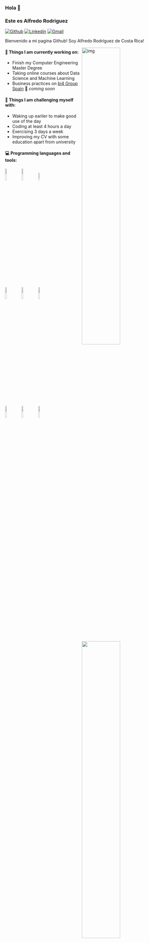 ### Hola  👋 
### Este es Alfredo Rodriguez

[![Github](https://img.shields.io/badge/-Github-000?style=flat&logo=Github&logoColor=white)](https://github.com/jarscr)
[![Linkedin](https://img.shields.io/badge/-LinkedIn-blue?style=flat&logo=Linkedin&logoColor=white)](https://www.linkedin.com/in/jarscr/)
[![Gmail](https://img.shields.io/badge/-Gmail-c14438?style=flat&logo=Gmail&logoColor=white)](mailto:jarscr@gmail.com)

Bienvenido a mi pagina Github! Soy Alfredo Rodríguez de Costa Rica! 

<img align="right" alt="img" src="https://github.com/jarscr/alfredors/blob/master/cover_image.jpg" width="50%" height="auto" />


#### 🌱 Things I am currently working on: 
- Finish my Computer Engineering Master Degree  
- Taking online courses about Data Science and Machine Learning 
- Business practices on [bi4 Group Spain](https://github.com/bi4group) 🚀 *coming soon*

#### :muscle: Things I am challenging myself with:
- Waking up earlier to make good use of the day
- Coding at least 4 hours a day
- Exercising 3 days a week
- Improving my CV with some education apart from university

#### :computer: Programming languages and tools: 
<p>
	<img width="50%" align="right" src="https://github-readme-stats.vercel.app/api?username=jarscr&show_icons=true&hide_border=true" />

<code><img width="10%" src="https://www.vectorlogo.zone/logos/php/php-icon.svg"></code>
<code><img width="10%" src="https://www.vectorlogo.zone/logos/apache/apache-ar21.svg"></code>
<code><img width="8%" src="https://www.vectorlogo.zone/logos/nginx/nginx-ar21.svg"></code>
<br />
<code><img width="10%" src="https://www.vectorlogo.zone/logos/mariadb/mariadb-ar21.svg"></code>
<code><img width="10%" src="https://www.vectorlogo.zone/logos/mysql/mysql-ar21.svg"></code>
<code><img width="10%" src="https://www.vectorlogo.zone/logos/dotnet/dotnet-horizontal.svg"></code>
<br />
<code><img width="10%" src="https://www.vectorlogo.zone/logos/apache_cordova/apache_cordova-ar21.svg"></code>
<code><img width="10%" src="https://www.vectorlogo.zone/logos/jquery/jquery-horizontal.svg"></code>
<code><img width="10%" src="https://www.vectorlogo.zone/logos/w3_css/w3_css-ar21.svg"></code>
</p>


